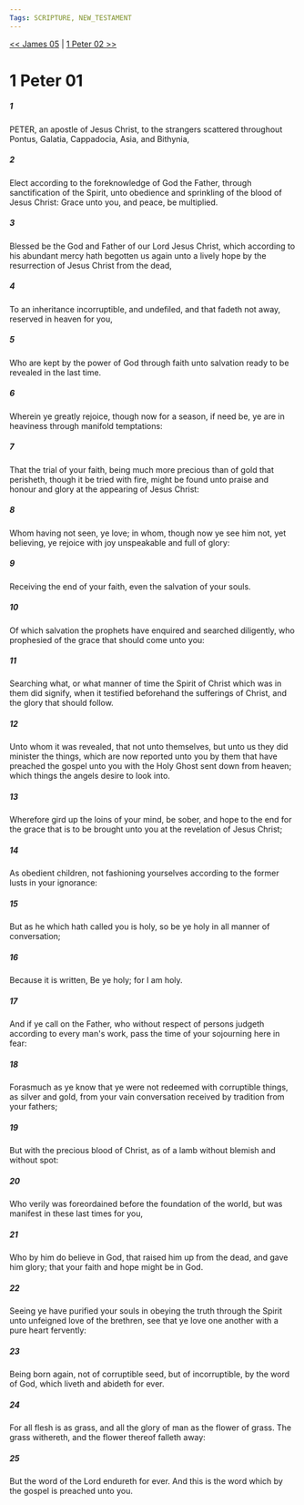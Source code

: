 ```yaml
---
Tags: SCRIPTURE, NEW_TESTAMENT
---
```


[<< James 05](NEW_TESTAMENT/20_James/James_05.md) | [1 Peter 02 >>](NEW_TESTAMENT/21_1_Peter/1_Peter_02.md)

# 1 Peter 01

##### 1
 PETER, an apostle of Jesus Christ, to the strangers scattered throughout Pontus, Galatia, Cappadocia, Asia, and Bithynia,
##### 2
 Elect according to the foreknowledge of God the Father, through sanctification of the Spirit, unto obedience and sprinkling of the blood of Jesus Christ: Grace unto you, and peace, be multiplied.
##### 3
 Blessed be the God and Father of our Lord Jesus Christ, which according to his abundant mercy hath begotten us again unto a lively hope by the resurrection of Jesus Christ from the dead,
##### 4
 To an inheritance incorruptible, and undefiled, and that fadeth not away, reserved in heaven for you,
##### 5
 Who are kept by the power of God through faith unto salvation ready to be revealed in the last time.
##### 6
 Wherein ye greatly rejoice, though now for a season, if need be, ye are in heaviness through manifold temptations:
##### 7
 That the trial of your faith, being much more precious than of gold that perisheth, though it be tried with fire, might be found unto praise and honour and glory at the appearing of Jesus Christ:
##### 8
 Whom having not seen, ye love; in whom, though now ye see him not, yet believing, ye rejoice with joy unspeakable and full of glory:
##### 9
 Receiving the end of your faith, even the salvation of your souls.
##### 10
 Of which salvation the prophets have enquired and searched diligently, who prophesied of the grace that should come unto you:
##### 11
 Searching what, or what manner of time the Spirit of Christ which was in them did signify, when it testified beforehand the sufferings of Christ, and the glory that should follow.
##### 12
 Unto whom it was revealed, that not unto themselves, but unto us they did minister the things, which are now reported unto you by them that have preached the gospel unto you with the Holy Ghost sent down from heaven; which things the angels desire to look into.
##### 13
 Wherefore gird up the loins of your mind, be sober, and hope to the end for the grace that is to be brought unto you at the revelation of Jesus Christ;
##### 14
 As obedient children, not fashioning yourselves according to the former lusts in your ignorance:
##### 15
 But as he which hath called you is holy, so be ye holy in all manner of conversation;
##### 16
 Because it is written, Be ye holy; for I am holy.
##### 17
 And if ye call on the Father, who without respect of persons judgeth according to every man's work, pass the time of your sojourning here in fear:
##### 18
 Forasmuch as ye know that ye were not redeemed with corruptible things, as silver and gold, from your vain conversation received by tradition from your fathers;
##### 19
 But with the precious blood of Christ, as of a lamb without blemish and without spot:
##### 20
 Who verily was foreordained before the foundation of the world, but was manifest in these last times for you,
##### 21
 Who by him do believe in God, that raised him up from the dead, and gave him glory; that your faith and hope might be in God.
##### 22
 Seeing ye have purified your souls in obeying the truth through the Spirit unto unfeigned love of the brethren, see that ye love one another with a pure heart fervently:
##### 23
 Being born again, not of corruptible seed, but of incorruptible, by the word of God, which liveth and abideth for ever.
##### 24
 For all flesh is as grass, and all the glory of man as the flower of grass. The grass withereth, and the flower thereof falleth away:
##### 25
 But the word of the Lord endureth for ever. And this is the word which by the gospel is preached unto you.
